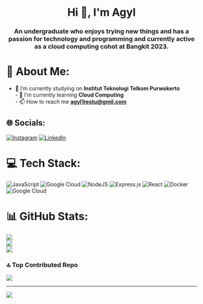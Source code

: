 <h1 align="center">Hi 👋, I'm Agyl</h1>
<h3 align="center">An undergraduate who enjoys trying new things and has a passion for technology and programming and currently active as a cloud computing cohot at Bangkit 2023.</h3>

# 💫 About Me:

- 🔭 I’m currently studying on **Institut Teknologi Telkom Purwokerto**<br>- 🌱 I’m currently learning **Cloud Computing**<br>- 📫 How to reach me **agyl1restu@gmil.com**


## 🌐 Socials:
[![Instagram](https://img.shields.io/badge/Instagram-%23E4405F.svg?logo=Instagram&logoColor=white)](https://instagram.com/restuagyl) [![LinkedIn](https://img.shields.io/badge/LinkedIn-%230077B5.svg?logo=linkedin&logoColor=white)](https://linkedin.com/in/agyl-restu) 

# 💻 Tech Stack:
![JavaScript](https://img.shields.io/badge/javascript-%23323330.svg?style=for-the-badge&logo=javascript&logoColor=%23F7DF1E) ![Google Cloud](https://img.shields.io/badge/GoogleCloud-%234285F4.svg?style=for-the-badge&logo=google-cloud&logoColor=white) ![NodeJS](https://img.shields.io/badge/node.js-6DA55F?style=for-the-badge&logo=node.js&logoColor=white) ![Express.js](https://img.shields.io/badge/express.js-%23404d59.svg?style=for-the-badge&logo=express&logoColor=%2361DAFB) ![React](https://img.shields.io/badge/react-%2320232a.svg?style=for-the-badge&logo=react&logoColor=%2361DAFB) ![Docker](https://img.shields.io/badge/docker-%230db7ed.svg?style=for-the-badge&logo=docker&logoColor=white) ![Google Cloud](https://img.shields.io/badge/GoogleCloud-%234285F4.svg?style=for-the-badge&logo=google-cloud&logoColor=white)
# 📊 GitHub Stats:
![](https://github-readme-stats.vercel.app/api?username=qwwn&theme=vue-dark&hide_border=true&include_all_commits=true&count_private=false)<br/>
![](https://github-readme-streak-stats.herokuapp.com/?user=qwwn&theme=vue-dark&hide_border=true)<br/>
![](https://github-readme-stats.vercel.app/api/top-langs/?username=qwwn&theme=vue-dark&hide_border=true&include_all_commits=true&count_private=false&layout=compact)

### 🔝 Top Contributed Repo
![](https://github-contributor-stats.vercel.app/api?username=qwwn&limit=5&theme=dark&combine_all_yearly_contributions=true)

---
[![](https://visitcount.itsvg.in/api?id=qwwn&icon=0&color=0)](https://visitcount.itsvg.in)

<!-- Proudly created with GPRM ( https://gprm.itsvg.in ) -->
